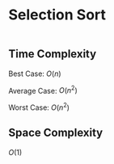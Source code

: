 # Selection Sort

```c++

```

## Time Complexity

Best Case: $O(n)$

Average Case: $O(n^2)$

Worst Case: $O(n^2)$

## Space Complexity
$O(1)$
